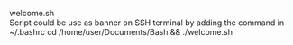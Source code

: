 welcome.sh <br/>
Script could be use as banner on SSH terminal by adding the command in ~/.bashrc
cd /home/user/Documents/Bash && ./welcome.sh
